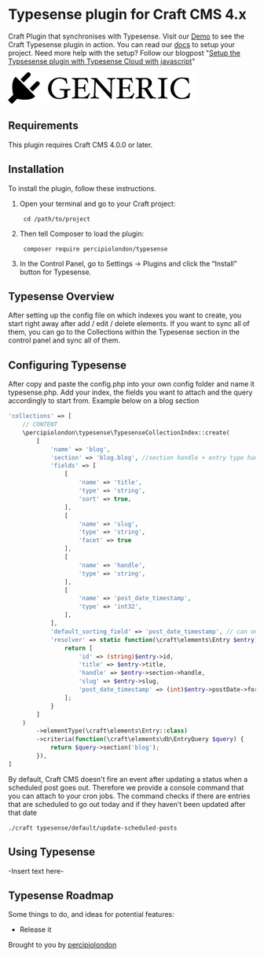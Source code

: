 # Typesense plugin for Craft CMS 4.x

Craft Plugin that synchronises with Typesense. Visit our [Demo](https://typesense.percipio.london/demo) to see the Craft Typesense plugin in action. You can read our [docs](https://typesense.percipio.london/docs/about) to setup your project. Need more help with the setup? Follow our blogpost "[Setup the Typsesense plugin with Typesense Cloud with javascript](https://percipio.london/blog/craftcms-plugin-typsesense)"

![Screenshot](resources/img/plugin-logo.png)

## Requirements

This plugin requires Craft CMS 4.0.0 or later.

## Installation

To install the plugin, follow these instructions.

1. Open your terminal and go to your Craft project:

        cd /path/to/project

2. Then tell Composer to load the plugin:

        composer require percipiolondon/typesense

3. In the Control Panel, go to Settings → Plugins and click the “Install” button for Typesense.

## Typesense Overview

After setting up the config file on which indexes you want to create, you start right away after add / edit / delete elements. If you want to sync all of them, you can go to the Collections within the Typesense section in the control panel and sync all of them.

## Configuring Typesense

After copy and paste the config.php into your own config folder and name it typesense.php. Add your index, the fields you want to attach and the query accordingly to start from. Example below on a blog section

```php
'collections' => [
    // CONTENT
    \percipiolondon\typesense\TypesenseCollectionIndex::create(
        [
            'name' => 'blog',
            'section' => 'blog.blog', //section handle + entry type handle
            'fields' => [
                [
                    'name' => 'title',
                    'type' => 'string',
                    'sort' => true,
                ],
                [
                    'name' => 'slug',
                    'type' => 'string',
                    'facet' => true
                ],
                [
                    'name' => 'handle',
                    'type' => 'string',
                ],
                [
                    'name' => 'post_date_timestamp',
                    'type' => 'int32',
                ],
            ],
            'default_sorting_field' => 'post_date_timestamp', // can only be an integer,
            'resolver' => static function(\craft\elements\Entry $entry) {
                return [
                    'id' => (string)$entry->id,
                    'title' => $entry->title,
                    'handle' => $entry->section->handle,
                    'slug' => $entry->slug,
                    'post_date_timestamp' => (int)$entry->postDate->format('U')
                ];
            }
        ]
    )
        ->elementType(\craft\elements\Entry::class)
        ->criteria(function(\craft\elements\db\EntryQuery $query) {
            return $query->section('blog');
        }),
]
```

By default, Craft CMS doesn't fire an event after updating a status when a scheduled post goes out. Therefore we provide a console command that you can attach to your cron jobs. The command checks if there are entries that are scheduled to go out today and if they haven't been updated after that date
```
./craft typesense/default/update-scheduled-posts
```

## Using Typesense

-Insert text here-

## Typesense Roadmap

Some things to do, and ideas for potential features:

* Release it

Brought to you by [percipiolondon](https://percipio.london)
